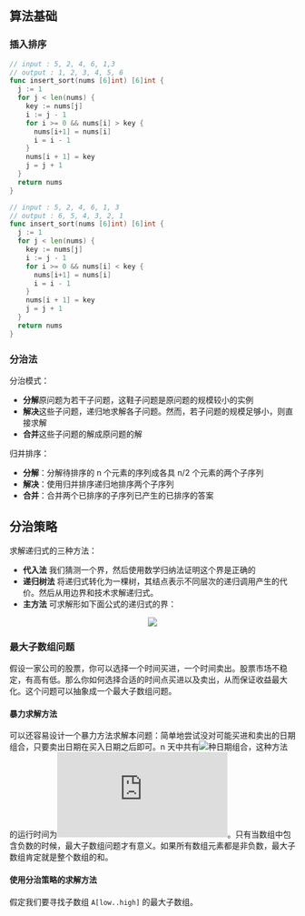 
## 算法基础

### 插入排序

```go
// input : 5, 2, 4, 6, 1,3
// output : 1, 2, 3, 4, 5, 6
func insert_sort(nums [6]int) [6]int {
  j := 1
  for j < len(nums) {
    key := nums[j]
    i := j - 1
    for i >= 0 && nums[i] > key {
      nums[i+1] = nums[i]
      i = i - 1
    }
    nums[i + 1] = key
    j = j + 1
  }
  return nums
}
```

```go
// input : 5, 2, 4, 6, 1, 3
// output : 6, 5, 4, 3, 2, 1
func insert_sort(nums [6]int) [6]int {
  j := 1
  for j < len(nums) {
    key := nums[j]
    i := j - 1
    for i >= 0 && nums[i] < key {
      nums[i+1] = nums[i]
      i = i - 1
    }
    nums[i + 1] = key
    j = j + 1
  }
  return nums
}
```

### 分治法

分治模式：

* **分解**原问题为若干子问题，这鞋子问题是原问题的规模较小的实例
* **解决**这些子问题，递归地求解各子问题。然而，若子问题的规模足够小，则直接求解
* **合并**这些子问题的解成原问题的解

归并排序：

* **分解**：分解待排序的 n 个元素的序列成各具 n/2 个元素的两个子序列
* **解决**：使用归并排序递归地排序两个子序列
* **合并**：合并两个已排序的子序列已产生的已排序的答案

## 分治策略

求解递归式的三种方法：

* **代入法** 我们猜测一个界，然后使用数学归纳法证明这个界是正确的
* **递归树法** 将递归式转化为一棵树，其结点表示不同层次的递归调用产生的代价。然后从用边界和技术求解递归式。
* **主方法** 可求解形如下面公式的递归式的界：

<p align="center"><img src="http://latex.codecogs.com/gif.latex?T%28n%29%3DaT%28%5Cfrac%7Bn%7D%7Bb%7D%29&plus;f%28n%29"/></p>

### 最大子数组问题

假设一家公司的股票，你可以选择一个时间买进，一个时间卖出。股票市场不稳定，有高有低。那么你如何选择合适的时间点买进以及卖出，从而保证收益最大化。这个问题可以抽象成一个最大子数组问题。

#### 暴力求解方法

可以还容易设计一个暴力方法求解本问题：简单地尝试没对可能买进和卖出的日期组合，只要卖出日期在买入日期之后即可。n 天中共有<span verticle-align="middle"><img src="http://latex.codecogs.com/gif.latex?%5Cbinom%7Bn%7D%7B2%7D"/></span>种日期组合，这种方法的运行时间为![](http://latex.codecogs.com/gif.latex?%5COmega%20%28n%5E2%29)。只有当数组中包含负数的时候，最大子数组问题才有意义。如果所有数组元素都是非负数，最大子数组肯定就是整个数组的和。

#### 使用分治策略的求解方法

假定我们要寻找子数组 `A[low..high]` 的最大子数组。



